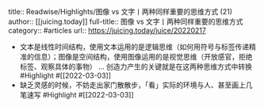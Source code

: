 title:: Readwise/Highlights/图像 vs 文字丨两种同样重要的思维方式 (21)
author:: [[juicing.today]]
full-title:: 图像 vs 文字丨两种同样重要的思维方式
category:: #articles
url:: https://juicing.today/juice/20220217

- 文本是线性时间结构，使用文本运用的是逻辑思维（如何用符号与标签传递精准的信息）；图像是空间结构，使用图像运用的是视觉思维（开放感官，拒绝标签、观察具体的事物） ... 创造力产生的关键就是在这两种思维方式中转换 #Highlight #[[2022-03-03]]
- 缺乏灵感的时候，不妨走出家门散散步，「看」实际的环境与人、甚至画上几笔速写 #Highlight #[[2022-03-03]]